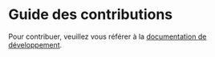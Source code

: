 # Guide des contributions

Pour contribuer, veuillez vous référer à la [documentation de développement](./docs/README.md).
